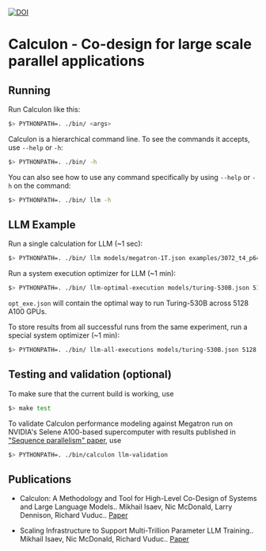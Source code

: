 [![DOI](https://zenodo.org/badge/660734586.svg)](https://zenodo.org/badge/latestdoi/660734586)
# Calculon - Co-design for large scale parallel applications

## Running

Run Calculon like this:
``` sh
$> PYTHONPATH=. ./bin/ <args>
```

Calculon is a hierarchical command line. To see the commands it accepts, use `--help` or `-h`:
``` sh
$> PYTHONPATH=. ./bin/ -h
```

You can also see how to use any command specifically by using `--help` or `-h` on the command:
``` sh
$> PYTHONPATH=. ./bin/ llm -h
```

## LLM Example

Run a single calculation for LLM (~1 sec):
``` sh
$> PYTHONPATH=. ./bin/ llm models/megatron-1T.json examples/3072_t4_p64_d12_mbs4_full.json systems/a100_80g.json -
```

Run a system execution optimizer for LLM (~1 min):
``` sh
$> PYTHONPATH=. ./bin/ llm-optimal-execution models/turing-530B.json 5128 2520 float16 systems/a100_80g.json output.json -m
```
`opt_exe.json` will contain the optimal way to run Turing-530B across 5128 A100 GPUs.

To store results from all successful runs from the same experiment, run a special system optimizer (~1 min):
``` sh
$> PYTHONPATH=. ./bin/ llm-all-executions models/turing-530B.json 5128 2520 float16 systems/a100_80g.json all_output.csv
```

## Testing and validation (optional)
To make sure that the current build is working, use

``` sh
$> make test
```
To validate Calculon performance modeling against Megatron run on NVIDIA's Selene A100-based supercomputer with results published in ["Sequence parallelism" paper](https://arxiv.org/abs/2205.05198), use

``` sh
$> PYTHONPATH=. ./bin/calculon llm-validation
```

## Publications

* Calculon: A Methodology and Tool for High-Level Co-Design of Systems and Large Language Models..
Mikhail Isaev, Nic McDonald, Larry Dennison, Richard Vuduc..
[Paper](https://dl.acm.org/doi/pdf/10.1145/3581784.3607102)

* Scaling Infrastructure to Support Multi-Trillion Parameter LLM Training..
Mikhail Isaev, Nic McDonald, Richard Vuduc..
[Paper](https://openreview.net/pdf?id=rqn2v1Ltgn0)
